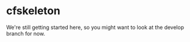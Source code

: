 # cfskeleton
We're still getting started here, so you might want to look at the develop branch for now.
